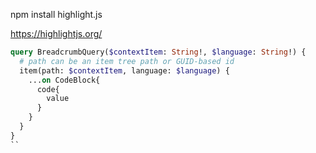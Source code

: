 npm install highlight.js

https://highlightjs.org/

```graphql
query BreadcrumbQuery($contextItem: String!, $language: String!) {
  # path can be an item tree path or GUID-based id
  item(path: $contextItem, language: $language) {
    ...on CodeBlock{
      code{
        value
      }
    }
  }
}
``
```
